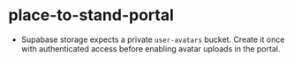 # place-to-stand-portal

- Supabase storage expects a private `user-avatars` bucket. Create it once with authenticated access before enabling avatar uploads in the portal.
